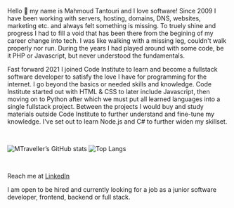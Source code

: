 Hello 👋 my name is Mahmoud Tantouri and I love software!
Since 2009 I have been working with servers, hosting, domains, DNS, websites, marketing etc. and always felt something is missing. To truely shine and progress I had to fill a void that has been there from the begining of my career change into tech. I was like walking with a missing leg, couldn't walk properly nor run. During the years I had played around with some code, be it PHP or Javascript, but never understood the fundamentals.

Fast forward 2021 I joined Code Institute to learn and become a fullstack software developer to satisfy the love I have for programming for the internet. I go beyond the basics or needed skills and knowledge. Code Institute started out with HTML & CSS to later include Javascript, then moving on to Python after which we must put all learned languages into a single fullstack project. Between the projects I would buy and study materials outside Code Institute to further understand and fine-tune my knowledge. I've set out to learn Node.js and C# to further widen my skillset.

<br>

![MTraveller’s GitHub stats](https://github-readme-stats.vercel.app/api?username=MTraveller&show_icons=true&layout=compact&theme=radical)
![Top Langs](https://github-readme-stats.vercel.app/api/top-langs/?username=MTraveller&layout=compact&theme=radical)

<br>

Reach me at [LinkedIn](https://www.linkedin.com/in/mtantouri/)

I am open to be hired and currently looking for a job as a junior software developer, frontend, backend or full stack.
